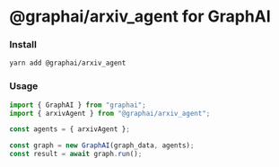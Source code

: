 
# @graphai/arxiv_agent for GraphAI



### Install

```sh
yarn add @graphai/arxiv_agent
```


### Usage

```typescript
import { GraphAI } from "graphai";
import { arxivAgent } from "@graphai/arxiv_agent";

const agents = { arxivAgent };

const graph = new GraphAI(graph_data, agents);
const result = await graph.run();
```





